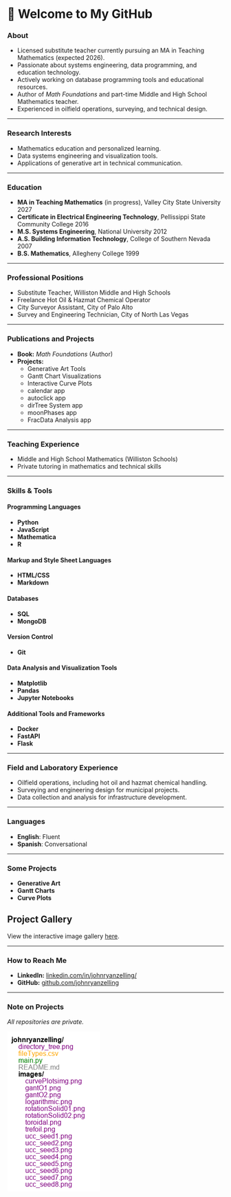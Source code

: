 # 👋 Welcome to My GitHub  

### About  
- Licensed substitute teacher currently pursuing an MA in Teaching Mathematics (expected 2026).  
- Passionate about systems engineering, data programming, and education technology.  
- Actively working on database programming tools and educational resources.  
- Author of *Math Foundations* and part-time Middle and High School Mathematics teacher.  
- Experienced in oilfield operations, surveying, and technical design.  

---

### Research Interests  
- Mathematics education and personalized learning.  
- Data systems engineering and visualization tools.  
- Applications of generative art in technical communication.  

---

### Education  
- **MA in Teaching Mathematics** (in progress), Valley City State University 2027
- **Certificate in Electrical Engineering Technology**, Pellissippi State Community College 2016
- **M.S. Systems Engineering**, National University 2012  
- **A.S. Building Information Technology**, College of Southern Nevada 2007
- **B.S. Mathematics**, Allegheny College 1999

---

### Professional Positions  
- Substitute Teacher, Williston Middle and High Schools  
- Freelance Hot Oil & Hazmat Chemical Operator  
- City Surveyor Assistant, City of Palo Alto  
- Survey and Engineering Technician, City of North Las Vegas  

---

### Publications and Projects  
- **Book:** *Math Foundations* (Author)  
- **Projects:**  
  - Generative Art Tools  
  - Gantt Chart Visualizations  
  - Interactive Curve Plots  
  - calendar app
  - autoclick app
  - dirTree System app
  - moonPhases app
  - FracData Analysis app

---

### Teaching Experience  
- Middle and High School Mathematics (Williston Schools)  
- Private tutoring in mathematics and technical skills  

---

### Skills & Tools  

#### Programming Languages  
- **Python**  
- **JavaScript**  
- **Mathematica**  
- **R**

#### Markup and Style Sheet Languages  
- **HTML/CSS**  
- **Markdown**  

#### Databases  
- **SQL**  
- **MongoDB**  

#### Version Control  
- **Git**  

#### Data Analysis and Visualization Tools  
- **Matplotlib**  
- **Pandas**  
- **Jupyter Notebooks**  

#### Additional Tools and Frameworks  
- **Docker**  
- **FastAPI**  
- **Flask**  

---

### Field and Laboratory Experience  
- Oilfield operations, including hot oil and hazmat chemical handling.  
- Surveying and engineering design for municipal projects.  
- Data collection and analysis for infrastructure development.  

---

### Languages  
- **English**: Fluent  
- **Spanish**: Conversational  

---

### Some Projects  
- **Generative Art**  
- **Gantt Charts**  
- **Curve Plots**  

## Project Gallery

View the interactive image gallery [here](https://johnryanzelling.github.io/johnryanzelling/imageGalleryJS/).

---

### How to Reach Me  
- **LinkedIn:** [linkedin.com/in/johnryanzelling/](https://www.linkedin.com/in/johnryanzelling/)  
- **GitHub:** [github.com/johnryanzelling](https://github.com/johnryanzelling)  

---

### Note on Projects  
*All repositories are private.*

![Directory Tree](directory_tree.png)